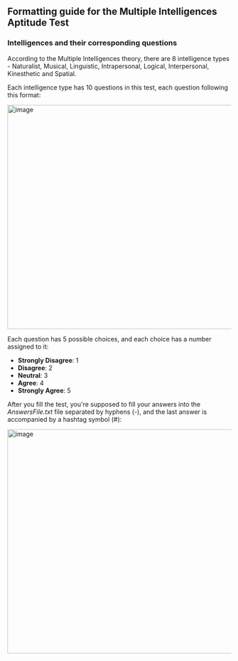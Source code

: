 ## Formatting guide for the Multiple Intelligences Aptitude Test

### Intelligences and their corresponding questions
According to the Multiple Intelligences theory, there are 8 intelligence types - Naturalist, Musical, Linguistic, Intrapersonal, Logical, Interpersonal, Kinesthetic and Spatial.

Each intelligence type has 10 questions in this test, each question following this format:

<img width="505" alt="image" src="https://github.com/RanaFahad01/MultipleIntelligences/assets/145490801/55c33327-3e2a-48a6-a2c0-b426d65cbe1f">

Each question has 5 possible choices, and each choice has a number assigned to it:
* **Strongly Disagree**: 1
* **Disagree**: 2
* **Neutral**: 3
* **Agree**: 4
* **Strongly Agree**: 5

After you fill the test, you're supposed to fill your answers into the *AnswersFile.txt* file separated by hyphens (-), and the last answer is accompanied by a hashtag symbol (#):

<img width="505" alt="image" src="https://github.com/RanaFahad01/MultipleIntelligences/assets/145490801/eedb382a-2210-46ed-95a0-1898aacc9189">
